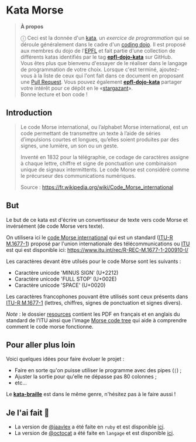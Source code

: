 # Kata Morse

> **À propos**
>
> ⓘ Ceci est la donnée d'un [kata], un _exercice de programmation_ qui se
> déroule généralement dans le cadre d'un [coding dojo]. Il est proposé aux
> membres du dojo de l'[EPFL] et fait partie d'une collection de différents
> katas identifiés par le tag **[epfl-dojo-kata]** sur GitHub.  
> Vous êtes plus que bienvenu d'essayer de le réaliser dans le langage de
> programmation de votre choix. Lorsque c'est terminé, ajoutez-vous à la liste
> de ceux qui l'ont fait dans ce document en proposant une [Pull Request]. Vous
> pouvez également **[epfl-dojo-kata]** partager votre intérêt pour ce dépôt en
> le «[stargazant]».  
> Bonne lecture et bon code !

[kata]: https://fr.wikipedia.org/wiki/Coding_dojo#Kata
[coding dojo]: https://fr.wikipedia.org/wiki/Coding_dojo
[EPFL]: https://www.epfl.ch
[epfl-dojo-kata]: https://github.com/topics/epfl-dojo-kata
[Pull Request]: https://docs.github.com/en/pull-requests/collaborating-with-pull-requests/proposing-changes-to-your-work-with-pull-requests/about-pull-requests
[stargazant]: https://docs.github.com/en/get-started/exploring-projects-on-github/saving-repositories-with-stars

## Introduction

> Le code Morse international, ou l’alphabet Morse international, est un code
> permettant de transmettre un texte à l’aide de séries d’impulsions courtes et
> longues, qu’elles soient produites par des signes, une lumière, un son ou un
> geste.
>
> Inventé en 1832 pour la télégraphie, ce codage de caractères assigne à chaque
> lettre, chiffre et signe de ponctuation une combinaison unique de signaux
> intermittents. Le code Morse est considéré comme le précurseur des
> communications numériques.
>
> Source : https://fr.wikipedia.org/wiki/Code_Morse_international

## But

Le but de ce kata est d'écrire un convertisseur de texte vers code Morse et
invérsément (de code Morse vers texte).

On utilisera ici le [code Morse international] qui est un standard
([ITU-R M.1677-1]) proposé par l'union internationale des télécommunications ou
[ITU] est qui est disponible ici: 
https://www.itu.int/rec/R-REC-M.1677-1-200910-I/

[code Morse international]: https://fr.wikipedia.org/wiki/Code_Morse_international
[ITU-R M.1677-1]: https://www.itu.int/dms_pubrec/itu-r/rec/m/R-REC-M.1677-1-200910-I!!PDF-F.pdf
[ITU]: https://www.itu.int

Les caractères devant être utilsés pour le code Morse sont les suivants :
   - Caractère unicode 'MINUS SIGN' (U+2212)
   - Caractère unicode 'FULL STOP' (U+002E)
   - Caractère unicode 'SPACE' (U+0020)

Les caractères francophones pouvant être utilisés sont ceux présents dans
[ITU-R M.1677-1] (lettres, chiffres, signes de ponctuation et signes divers).

_Note_ : le dossier [resources](./resources) contient les PDF en français et en
anglais du standard de l'ITU ainsi que l'image
[Morse code tree](./resources/Morse-code-tree.svg.png) qui aide à comprendre
comment le code morse fonctionne.


## Pour aller plus loin

Voici quelques idées pour faire évoluer le projet :
* Faire en sorte qu'on puisse utiliser le programme avec des pipes (`|`) ;
* Ajuster la sortie pour qu'elle ne dépasse pas 80 colonnes ;
* etc...

Le **[kata-braille](https://github.com/ponsfrilus/kata-braille)** est dans le
même genre, n'hésitez pas à le faire aussi !


## Je l'ai fait 💪

* La version de [@jaavlex](https://github.com/jaavlex) a été faite en `ruby`
  et est disponible [ici](https://github.com/JaavLex/kata-morse).
* La version de [@octocat](https://github.com/octocat) a été faite en `langage`
  et est disponible [ici](https://#).
